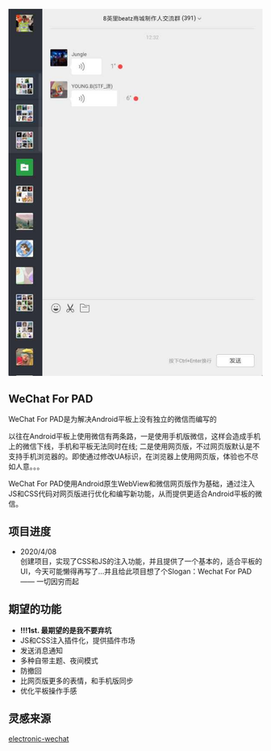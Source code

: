 ![示意图](sc1.jpg)

## WeChat For PAD
WeChat For PAD是为解决Android平板上没有独立的微信而编写的

以往在Android平板上使用微信有两条路，一是使用手机版微信，这样会造成手机上的微信下线，手机和平板无法同时在线; 二是使用网页版，不过网页版默认是不支持手机浏览器的。即使通过修改UA标识，在浏览器上使用网页版，体验也不尽如人意。。。

WeChat For PAD使用Android原生WebView和微信网页版作为基础，通过注入JS和CSS代码对网页版进行优化和编写新功能，从而提供更适合Android平板的微信。

## 项目进度
- 2020/4/08  
    创建项目，实现了CSS和JS的注入功能，并且提供了一个基本的，适合平板的UI，今天可能懒得再写了...并且给此项目想了个Slogan：Wechat For PAD —— 一切因穷而起

## 期望的功能
- **!!!1st. 最期望的是我不要弃坑**
- JS和CSS注入插件化，提供插件市场
- 发送消息通知
- 多种自带主题、夜间模式
- 防撤回
- 比网页版更多的表情，和手机版同步
- 优化平板操作手感

## 灵感来源
[electronic-wechat](https://github.com/geeeeeeeeek/electronic-wechat/)